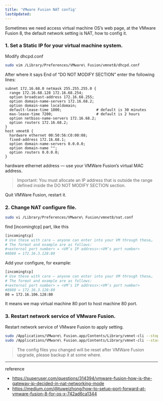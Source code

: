```yaml
---
title: 'VMware Fusion NAT config'
lastUpdated: 
---
```

Sometimes we need access virtual machine OS’s web page, at the VMware Fusion 8, the default network setting is NAT, how to config it.

### 1. Set a Static IP for your virtual machine system.

Modify dhcpd.conf

```bash
sudo vim /Library/Preferences/VMware\ Fusion/vmnet8/dhcpd.conf
```

After where it says End of “DO NOT MODIFY SECTION” enter the following lines:

```
subnet 172.16.68.0 netmask 255.255.255.0 {
  range 172.16.68.128 172.16.68.254;
  option broadcast-address 172.16.68.255;
  option domain-name-servers 172.16.68.2;
  option domain-name localdomain;
  default-lease-time 1800;                # default is 30 minutes
  max-lease-time 7200;                    # default is 2 hours
  option netbios-name-servers 172.16.68.2;
  option routers 172.16.68.2;
}
host vmnet8 {
  hardware ethernet 00:50:56:C0:00:08;
  fixed-address 172.16.68.1;
  option domain-name-servers 0.0.0.0;
  option domain-name "";
  option routers 0.0.0.0;
}
```

hardware ethernet address — use your VMWare Fusion’s virtual MAC address.

> Important: You must allocate an IP address that is outside the range defined inside the DO NOT MODIFY SECTION section.

Quit VMWare Fusion, restart it.

### 2. Change NAT configure file.

```bash
sudo vi /Library/Preferences/VMware\ Fusion/vmnet8/nat.conf
```

find [incomingtcp] part, like this

```bash
[incomingtcp]
# Use these with care — anyone can enter into your VM through these…
# The format and example are as follows:
#<external port number> = <VM’s IP address>:<VM’s port number>
#8080 = 172.16.3.128:80
```

Add your configure, for example:

```bash
[incomingtcp]
# Use these with care — anyone can enter into your VM through these…
# The format and example are as follows:
#<external port number> = <VM’s IP address>:<VM’s port number>
#8080 = 172.16.3.128:80
80 = 172.16.106.128:80
```

It means we map virtual machine 80 port to host machine 80 port.

### 3. Restart network service of VMware Fusion.

Restart network service of VMware Fusion to apply setting.

```bash
sudo /Applications/VMware\ Fusion.app/Contents/Library/vmnet-cli --stop
sudo /Applications/VMware\ Fusion.app/Contents/Library/vmnet-cli --start
```

> The config files you changed will be reset after VMWare Fusion upgrade, please backup it at some where.

---
reference
- https://superuser.com/questions/314394/vmware-fusion-how-is-the-gateway-ip-decided-in-nat-networking-mode
- https://medium.com/@tuweizhong/how-to-setup-port-forward-at-vmware-fusion-8-for-os-x-742ad6ca1344